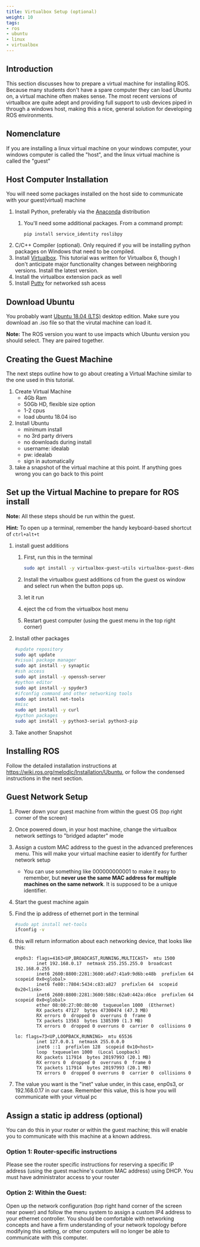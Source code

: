 ```yaml
---
title: Virtualbox Setup (optional)
weight: 10
tags:
- ros
- ubuntu
- linux
- virtualbox
---
```


## Introduction

This section discusses how to prepare a virtual machine for installing ROS.  Because many students don't have a spare computer they can load Ubuntu on, a virtual machine often makes sense.  The most recent versions of virtualbox are quite adept and providing full support to usb devices piped in through a windows host, making this a nice, general solution for developing ROS environments.

## Nomenclature

If you are installing a linux virtual machine on your windows computer, your windows computer is called the "host", and the linux virtual machine is called the "guest"

## Host Computer Installation

You will need some packages installed on the host side to communicate with your guest(virtual) machine

1. Install Python, preferably via the [Anaconda](https://www.anaconda.com/products/individual) distribution
    1. You'll need some additional packages.  From a command prompt:

        ```
        pip install service_identity roslibpy
        ```
1. C/C++ Compiler (optional).  Only required if you will be installing python packages on Windows that need to be compiled.
1. Install [Virtualbox](https://www.virtualbox.org/).  This tutorial was written for Virtualbox 6, though I don't anticipate major functionality changes between neighboring versions.  Install the latest version.
1. Install the virtualbox extension pack as well
1. Install [Putty](https://www.chiark.greenend.org.uk/~sgtatham/putty/latest.html) for networked ssh acess

## Download Ubuntu

You probably want [Ubuntu 18.04 (LTS)](http://releases.ubuntu.com/18.04.4/) desktop edition.  Make sure you download an .iso file so that the virutal machine can load it.

**Note:** The ROS version you want to use impacts which Ubuntu version you should select.  They are paired together.

## Creating the Guest Machine

The next steps outline how to go about creating a Virtual Machine similar to the one used in this tutorial.

1. Create Virtual Machine
    * 4Gb Ram
    * 50Gb HD, flexible size option
    * 1-2 cpus
    * load ubuntu 18.04 iso
1. Install Ubuntu
    * minimum install
    * no 3rd party drivers
    * no downloads during install
    * username: idealab
    * pw: idealab
    * sign in automatically
1. take a snapshot of the virtual machine at this point.  If anything goes wrong you can go back to this point

## Set up the Virtual Machine to prepare for ROS install

**Note:** All these steps should be run within the guest.

**Hint:** To open up a terminal, remember the handy keyboard-based shortcut of ```ctrl+alt+t```


1. install guest additions
    1. First, run this in the terminal

        ```bash
        sudo apt install -y virtualbox-guest-utils virtualbox-guest-dkms
        ```
    1. Install the virtualbox guest additions cd from the guest os window and select run when the button pops up.
    1. let it run
    1. eject the cd from the virtualbox host menu
    1. Restart guest computer (using the guest menu in the top right corner)

1. Install other packages

    ```bash
    #update repository
    sudo apt update
    #visual package manager
    sudo apt install -y synaptic
    #ssh access
    sudo apt install -y openssh-server
    #python editor
    sudo apt install -y spyder3
    #ifconfig command and other networking tools
    sudo apt install net-tools
    #misc
    sudo apt install -y curl
  	#python packages
  	sudo apt install -y python3-serial python3-pip
    ```

1. Take another Snapshot

## Installing ROS

Follow the detailed installation instructions at <https://wiki.ros.org/melodic/Installation/Ubuntu>, or follow the  condensed instructions in the next section.

## Guest Network Setup

1. Power down your guest machine from within the guest OS (top right corner of the screen)
1. Once powered down, in your host machine, change the virtualbox network settings to "bridged adapter" mode
1. Assign a custom MAC address to the guest in the advanced preferences menu.  This will make your virtual machine easier to identify for further network setup
    * You can use something like 000000000001 to make it easy to remember, but **never use the same MAC address for multiple machines on the same network**.  It is supposed to be a unique identifier.
1. Start the guest machine again
1. Find the ip address of ethernet port in the terminal

    ```bash
    #sudo apt install net-tools
    ifconfig -v
    ```

1. this will return information about each networking device, that looks like this:

    ```
    enp0s3: flags=4163<UP,BROADCAST,RUNNING,MULTICAST>  mtu 1500
            inet 192.168.0.17  netmask 255.255.255.0  broadcast 192.168.0.255
            inet6 2600:8800:2281:3600:a6d7:41a9:9d6b:e48b  prefixlen 64  scopeid 0x0<global>
            inet6 fe80::7804:5434:c83:a827  prefixlen 64  scopeid 0x20<link>
            inet6 2600:8800:2281:3600:588c:62a0:442a:d6ce  prefixlen 64  scopeid 0x0<global>
            ether 08:00:27:00:80:00  txqueuelen 1000  (Ethernet)
            RX packets 47127  bytes 47300474 (47.3 MB)
            RX errors 0  dropped 0  overruns 0  frame 0
            TX packets 13563  bytes 1385399 (1.3 MB)
            TX errors 0  dropped 0 overruns 0  carrier 0  collisions 0

    lo: flags=73<UP,LOOPBACK,RUNNING>  mtu 65536
            inet 127.0.0.1  netmask 255.0.0.0
            inet6 ::1  prefixlen 128  scopeid 0x10<host>
            loop  txqueuelen 1000  (Local Loopback)
            RX packets 117914  bytes 20197993 (20.1 MB)
            RX errors 0  dropped 0  overruns 0  frame 0
            TX packets 117914  bytes 20197993 (20.1 MB)
            TX errors 0  dropped 0 overruns 0  carrier 0  collisions 0
    ```

1. The value you want is the "inet" value under, in this case, enp0s3, or 192.168.0.17 in our case.  Remember this value, this is how you will communicate with your virtual pc

## Assign a static ip address (optional)

You can do this in your router or within the guest machine; this will enable you to communicate with this machine at a known address.

### Option 1: Router-specific instructions

Please see the router specific instructions for reserving a specific IP address (using the guest machine's custom MAC address) using DHCP.  You must have administrator access to your router

### Option 2: Within the Guest:

Open up the network configuration (top right hand corner of the screen near power) and follow the menu system to assign a custom IP4 address to your ethernet controller.  You should be comfortable with networking concepts and have a firm understanding of your network topology before modifying this setting, or other computers will no longer be able to communicate with this computer.
